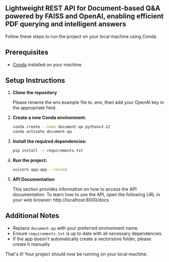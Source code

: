 ## Lightweight REST API for Document-based Q&A powered by FAISS and OpenAI, enabling efficient PDF querying and intelligent answers

Follow these steps to run the project on your local machine using Conda.

## Prerequisites

- [Conda](https://docs.conda.io/projects/conda/en/latest/user-guide/install/index.html) installed on your machine.

## Setup Instructions

1. **Clone the repository**

   Please rename the env.example file to .env, then add your OpenAI key in the appropriate field.
   
2. **Create a new Conda environment:**
    ```sh
    conda create --name document-qa python=3.12
    conda activate document-qa
    ```

3. **Install the required dependencies:**
    ```sh
    pip install -r requirements.txt
    ```

4. **Run the project:**
    ```sh
    uvicorn app:app --reload
    ```

5. **API Documentation**

    This section provides information on how to access the API documentation.
    To learn how to use the API, open the following URL in your web browser:
    http://localhost:8000/docs


## Additional Notes

- Replace `document-qa` with your preferred environment name.
- Ensure `requirements.txt` is up to date with all necessary dependencies.
- If the app doesn’t automatically create a vectorstore folder, please create it manually
  
That's it! Your project should now be running on your local machine.
